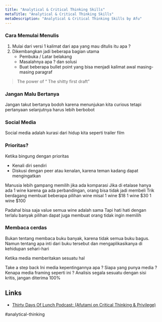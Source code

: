 ```yaml
---
title: "Analytical & Critical Thinking Skills"
metaTitle: "Analytical & Critical Thinking Skills"
metaDescription: "Analytical & Critical Thinking Skills by Afu"
---
```


### Cara Memulai Menulis

1. Mulai dari versi 1 kalimat dari apa yang mau ditulis itu apa ?
2. Dikembangkan jadi beberapa bagian utama
   - Pembuka / Latar belakang
   - Masalahnya apa ? dan solusi
   - Buat beberapa bullet point yang bisa menjadi kalimat awal masing-masing paragraf

> The power of “ The shitty first draft”

### Jangan Malu Bertanya

Jangan takut bertanya bodoh karena menunjukan kita curious tetapi pertanyaan selanjutnya harus lebih berbobot

### Social Media

Social media adalah kurasi dari hidup kita seperti trailer film

### Prioritas?

Ketika bingung dengan prioritas

- Kenali diri sendiri
- Diskusi dengan peer atau kenalan, karena teman kadang dapat mengingatkan

Manusia lebih gampang memilih jika ada komparasi Jika di etalase hanya ada 1 wine karena ga ada perbandingan, orang bisa tidak jadi membeli Trik berdagang membuat beberapa pilihan wine misal 1 wine $18 1 wine $30 1 wine \$100

Padahal bisa saja value semua wine adalah sama Tapi hati hati dengan terlalu banyak pilihan dapat juga membuat orang tidak ingin memilih

### Membaca cerdas

Bukan tentang membaca buku banyak, karena tidak semua buku bagus. Namun tentang apa inti dari buku tersebut dan mengaplikasikanya di kehidupan sehari-hari

Ketika media memberitakan sesuatu hal

Take a step back Ini media kepentingannya apa ? Siapa yang punya media ? Kenapa media framing seperti ini ? Analisis segala sesuatu dengan sisi kritis, jangan diterima 100%

## Links

- [Thirty Days Of Lunch Podcast: (Afutami on Critical Thinking & Privilege)](https://open.spotify.com/episode/4lhi7jIzFwZhvFvRxt2NPy?si=pRkIfKikSNKGj5U4g4UT4g)

#analytical-thinking
